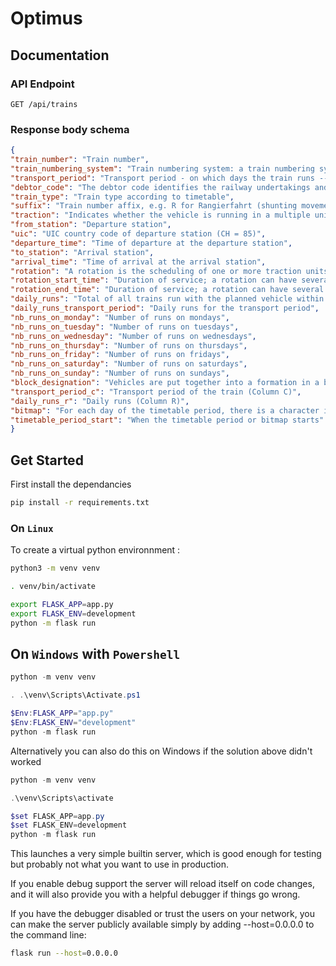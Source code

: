 # Optimus
## Documentation

### API Endpoint
```
GET /api/trains
```

### Response body schema

```json
{
"train_number": "Train number",
"train_numbering_system": "Train numbering system: a train numbering system allocates number ranges (for the train numbers) to train types or train categories, as well as to individual lines.",
"transport_period": "Transport period - on which days the train runs --> referenced in the annual formation (annual formation (transport period)) Bitmap which defined on which days the train runs in the timetable version.",
"debtor_code": "The debtor code identifies the railway undertakings and is an instrument for clearing.",
"train_type": "Train type according to timetable",
"suffix": "Train number affix, e.g. R for Rangierfahrt (shunting movement).",
"traction": "Indicates whether the vehicle is running in a multiple unit.",
"from_station": "Departure station",
"uic": "UIC country code of departure station (CH = 85)",
"departure_time": "Time of departure at the departure station",
"to_station": "Arrival station",
"arrival_time": "Time of arrival at the arrival station",
"rotation": "A rotation is the scheduling of one or more traction units or coaches (groups), which are used for one or a series of operations during n days.",
"rotation_start_time": "Duration of service; a rotation can have several different validities within one timetable version. From = valid from",
"rotation_end_time": "Duration of service; a rotation can have several different validities within one timetable version. By= Valid until",
"daily_runs": "Total of all trains run with the planned vehicle within one day",
"daily_runs_transport_period": "Daily runs for the transport period",
"nb_runs_on_monday": "Number of runs on mondays",
"nb_runs_on_tuesday": "Number of runs on tuesdays",
"nb_runs_on_wednesday": "Number of runs on wednesdays",
"nb_runs_on_thursday": "Number of runs on thursdays",
"nb_runs_on_friday": "Number of runs on fridays",
"nb_runs_on_saturday": "Number of runs on saturdays",
"nb_runs_on_sunday": "Number of runs on sundays",
"block_designation": "Vehicles are put together into a formation in a block.  The block is defined for each rotation. Refers to the rolling stock list",
"transport_period_c": "Transport period of the train (Column C)",
"daily_runs_r": "Daily runs (Column R)",
"bitmap": "For each day of the timetable period, there is a character in the Bitmap x  the train runs on this day -  the train does not run on this day.",
"timetable_period_start": "When the timetable period or bitmap starts"
}
```

## Get Started 

First install the dependancies
```sh
pip install -r requirements.txt
```

### On ``Linux``

To create a virtual python environnment :

```sh
python3 -m venv venv

. venv/bin/activate

export FLASK_APP=app.py
export FLASK_ENV=development
python -m flask run
```

## On ``Windows`` with ``Powershell``

```powershell
python -m venv venv

. .\venv\Scripts\Activate.ps1

$Env:FLASK_APP="app.py"
$Env:FLASK_ENV="development"
python -m flask run
```

Alternatively you can also do this on Windows if the solution above didn't worked
```powershell
python -m venv venv

.\venv\Scripts\activate

$set FLASK_APP=app.py
$set FLASK_ENV=development
python -m flask run
```

This launches a very simple builtin server, which is good enough for testing but probably not what you want to use in production.

If you enable debug support the server will reload itself on code changes, and it will also provide you with a helpful debugger if things go wrong.

If you have the debugger disabled or trust the users on your network, you can make the server publicly available simply by adding
--host=0.0.0.0 to the command line:

```sh
flask run --host=0.0.0.0
```
